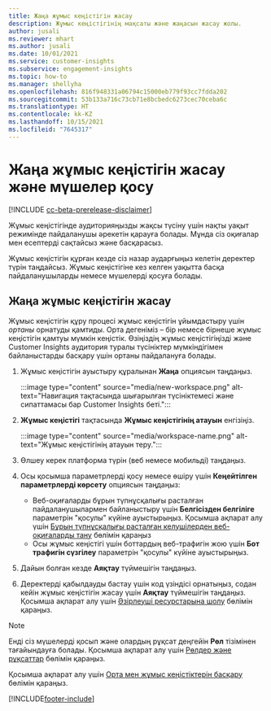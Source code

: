 ```yaml
---
title: Жаңа жұмыс кеңістігін жасау
description: Жұмыс кеңістігінің мақсаты және жаңасын жасау жолы.
author: jusali
ms.reviewer: mhart
ms.author: jusali
ms.date: 10/01/2021
ms.service: customer-insights
ms.subservice: engagement-insights
ms.topic: how-to
ms.manager: shellyha
ms.openlocfilehash: 816f948331a06794c15000eb779f93cc7fdda202
ms.sourcegitcommit: 53b133a716c73cb71e8bcbedc6273cec70ceba6c
ms.translationtype: HT
ms.contentlocale: kk-KZ
ms.lasthandoff: 10/15/2021
ms.locfileid: "7645317"
---
```

# <a name="create-a-new-workspace-and-add-members"></a>Жаңа жұмыс кеңістігін жасау және мүшелер қосу

[!INCLUDE [cc-beta-prerelease-disclaimer](includes/cc-beta-prerelease-disclaimer.md)]

Жұмыс кеңістігінде аудиторияңызды жақсы түсіну үшін нақты уақыт режимінде пайдаланушы әрекетін қарауға болады. Мұнда сіз оқиғалар мен есептерді сақтайсыз және басқарасыз.

Жұмыс кеңістігін құрған кезде сіз назар аударғыңыз келетін деректер түрін таңдайсыз. Жұмыс кеңістігіне кез келген уақытта басқа пайдаланушыларды немесе мүшелерді қосуға болады. 

## <a name="create-a-new-workspace"></a>Жаңа жұмыс кеңістігін жасау

Жұмыс кеңістігін құру процесі жұмыс кеңістігін ұйымдастыру үшін *ортаны* орнатуды қамтиды. Орта дегеніміз – бір немесе бірнеше жұмыс кеңістігін қамтуы мүмкін кеңістік. Өзіңіздің жұмыс кеңістігіңізді және Customer Insights аудитория туралы түсініктер мүмкіндігімен байланыстарды басқару үшін ортаны пайдалануға болады.

1. Жұмыс кеңістігін ауыстыру құралынан **Жаңа** опциясын таңдаңыз.

   :::image type="content" source="media/new-workspace.png" alt-text="Навигация тақтасында шығарылған түсініктемесі және сипаттамасы бар Customer Insights беті.":::

1. **Жұмыс кеңістігі** тақтасында **Жұмыс кеңістігінің атауын** енгізіңіз.

   :::image type="content" source="media/workspace-name.png" alt-text="Жұмыс кеңістігінің атауын теру.":::

1. Өлшеу керек платформа түрін (веб немесе мобильді) таңдаңыз.

1. Осы қосымша параметрлерді қосу немесе өшіру үшін **Кеңейтілген параметрлерді көрсету** опциясын таңдаңыз:

   - Веб-оқиғаларды бұрын түпнұсқалығы расталған пайдаланушылармен байланыстыру үшін **Белгісізден белгіліге** параметрін "қосулы" күйіне ауыстырыңыз. Қосымша ақпарат алу үшін [Бұрын түпнұсқалығы расталған келушілерден веб-оқиғаларды тану](unknown-to-known.md) бөлімін қараңыз
   - Осы жұмыс кеңістігі үшін боттардың веб-трафигін жою үшін **Бот трафигін сүзгілеу** параметрін "қосулы" күйіне ауыстырыңыз. 

1. Дайын болған кезде **Аяқтау** түймешігін таңдаңыз. 

1. Деректерді қабылдауды бастау үшін код үзіндісі орнатыңыз, содан кейін жұмыс кеңістігін жасау үшін **Аяқтау** түймешігін таңдаңыз. Қосымша ақпарат алу үшін [Әзірлеуші ресурстарына шолу](developer-resources.md) бөлімін қараңыз.

> [!NOTE]
> Енді сіз мүшелерді қосып және олардың рұқсат деңгейін **Рөл** тізімінен тағайындауға болады. Қосымша ақпарат алу үшін [Рөлдер және рұқсаттар](user-roles.md) бөлімін қараңыз. 

Қосымша ақпарат алу үшін [Орта мен жұмыс кеңістіктерін басқару](manage-environments-workspaces.md) бөлімін қараңыз.


[!INCLUDE[footer-include](../includes/footer-banner.md)]
